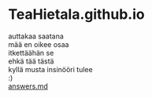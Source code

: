 # TeaHietala.github.io
auttakaa saatana  
mää en oikee osaa  
itkettäähän se  
ehkä tää tästä  
kyllä musta insinööri tulee  
:)  
[answers.md](https://github.com/TeaHietala/TeaHietala.github.io/files/10219249/answers.md)

